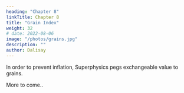 ```yaml
---
heading: "Chapter 8"
linkTitle: Chapter 8
title: "Grain Index"
weight: 32
# date: 2022-08-06
image: "/photos/grains.jpg"
description: ""
author: Dalisay
---
```




In order to prevent inflation, Superphysics pegs exchangeable value to grains. 

More to come..